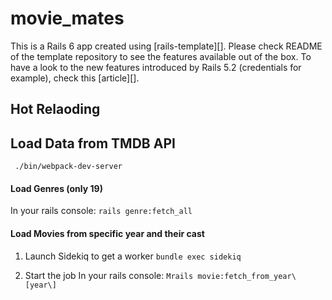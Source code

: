 # movie_mates

This is a Rails 6 app created using [rails-template][]. Please check README of the template repository to see the features available out of the box. To have a look to the new features introduced by Rails 5.2 (credentials for example), check this [article][].

## Hot Relaoding


## Load Data from TMDB API
` ./bin/webpack-dev-server`

#### Load Genres (only 19)
In your rails console: `rails genre:fetch_all`

#### Load Movies from specific year and their cast
1. Launch Sidekiq to get a worker
`bundle exec sidekiq`

2. Start the job
In your rails console: `Mrails movie:fetch_from_year\[year\]`

[TMDB API]: https://www.themoviedb.org/documentation/api
[heroku]: https://www.heroku.com/
[redis]: https://devcenter.heroku.com/articles/heroku-redis
